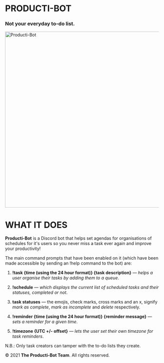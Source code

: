 # PRODUCTI-BOT

### Not your everyday to-do list.


<img width="578" alt="Producti-Bot" src="https://user-images.githubusercontent.com/77555172/111062079-1021fd80-84a7-11eb-8ad5-13ac7e1103e1.png">


# WHAT IT DOES

**Producti-Bot** is a Discord bot that helps set agendas for organisations of schedules for it's users so you never miss a task ever again and improve your productivity! 

The main command prompts that have been enabled on it (which have been made accessible by sending an !help command to the bot) are: 
 
1) **!task {time (using the 24 hour format)} {task description}** — _helps a user organise their tasks by adding them to a queue_.
 
2) **!schedule** — _which displays the current list of scheduled tasks and their statuses, completed or not_.

3) **task statuses** — the emojis, check marks, cross marks and an x, signify _mark as complete_, _mark as incomplete_ and _delete_ respectively.
 
4) **!reminder {time (using the 24 hour format)} {reminder message}** — _sets a reminder for a given time_.

5) **!timezone {UTC +/- offset}** — _lets the user set their own timezone for task reminders_.

N.B.: Only task creators can tamper with the to-do lists they create.

© 2021 **The Producti-Bot Team**. All rights reserved.
